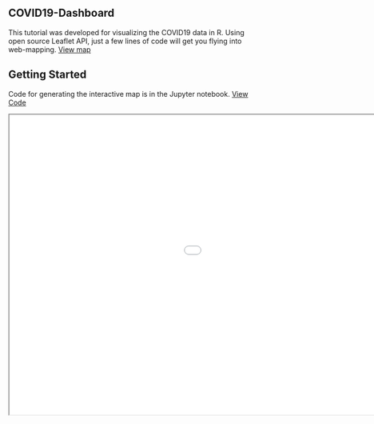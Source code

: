 ## COVID19-Dashboard
This tutorial was developed for visualizing the COVID19 data in R. Using open source Leaflet API, just a few lines of code will get you flying into web-mapping. [View map](https://irisw0219.github.io/COVID19-Dashboard/)


## Getting Started
Code for generating the interactive map is in the Jupyter notebook. [View Code](https://github.com/irisw0219/COVID19-Dashboard/blob/master/COVID19%20Data%20Visualisation.ipynb)
 
 
<style>
	iframe {
		width: 1300px;
		height: 600px;
	}
</style>
<iframe src="covidmap-2020-04-30.html">

